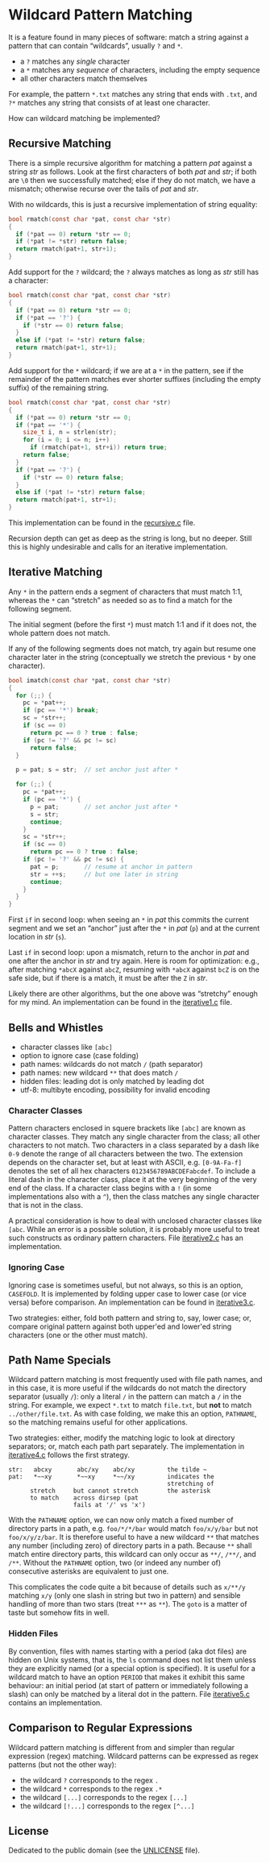 # Wildcard Pattern Matching

It is a feature found in many pieces of software:
match a string against a pattern that can contain
“wildcards”, usually `?` and `*`.

- a `?` matches any *single* character
- a `*` matches any *sequence* of characters,
  including the empty sequence
- all other characters match themselves

For example, the pattern `*.txt` matches any string that
ends with `.txt`, and `?*` matches any string that consists
of at least one character.

How can wildcard matching be implemented?

## Recursive Matching

There is a simple recursive algorithm for matching
a pattern *pat* against a string *str* as follows.
Look at the first characters of both *pat* and *str*;
if both are `\0` then we successfully matched; else
if they do not match, we have a mismatch; otherwise
recurse over the tails of *pat* and *str*.

With no wildcards, this is just a recursive
implementation of string equality:

```C
bool rmatch(const char *pat, const char *str)
{
  if (*pat == 0) return *str == 0;
  if (*pat != *str) return false;
  return rmatch(pat+1, str+1);
}
```

Add support for the `?` wildcard; the `?` always
matches as long as *str* still has a character:

```C
bool rmatch(const char *pat, const char *str)
{
  if (*pat == 0) return *str == 0;
  if (*pat == '?') {
    if (*str == 0) return false;
  }
  else if (*pat != *str) return false;
  return rmatch(pat+1, str+1);
}
```

Add support for the `*` wildcard; if we are at a `*`
in the pattern, see if the remainder of the pattern
matches ever shorter suffixes (including the empty
suffix) of the remaining string.

```C
bool rmatch(const char *pat, const char *str)
{
  if (*pat == 0) return *str == 0;
  if (*pat == '*') {
    size_t i, n = strlen(str);
    for (i = 0; i <= n; i++)
      if (rmatch(pat+1, str+i)) return true;
    return false;
  }
  if (*pat == '?') {
    if (*str == 0) return false;
  }
  else if (*pat != *str) return false;
  return rmatch(pat+1, str+1);
}
```

This implementation can be found in the
[recursive.c](./recursive.c) file.

Recursion depth can get as deep as the string is long,
but no deeper. Still this is highly undesirable and
calls for an iterative implementation.

## Iterative Matching

Any `*` in the pattern ends a segment of characters that
must match 1:1, whereas the `*` can “stretch” as needed
so as to find a match for the following segment.

The initial segment (before the first `*`) must match 1:1
and if it does not, the whole pattern does not match.

If any of the following segments does not match, try
again but resume one character later in the string
(conceptually we stretch the previous `*` by one character).

```C
bool imatch(const char *pat, const char *str)
{
  for (;;) {
    pc = *pat++;
    if (pc == '*') break;
    sc = *str++;
    if (sc == 0)
      return pc == 0 ? true : false;
    if (pc != '?' && pc != sc)
      return false;
  }

  p = pat; s = str;  // set anchor just after *

  for (;;) {
    pc = *pat++;
    if (pc == '*') {
      p = pat;       // set anchor just after *
      s = str;
      continue;
    }
    sc = *str++;
    if (sc == 0)
      return pc == 0 ? true : false;
    if (pc != '?' && pc != sc) {
      pat = p;       // resume at anchor in pattern
      str = ++s;     // but one later in string
      continue;
    }
  }
}
```

First `if` in second loop: when seeing an `*` in *pat*
this commits the current segment and we set an “anchor”
just after the `*` in *pat* (`p`) and at the current
location in *str* (`s`).

Last `if` in second loop: upon a mismatch, return to
the anchor in *pat* and one after the anchor in *str*
and try again. Here is room for optimization: e.g.,
after matching `*abcX` against `abcZ`, resuming with
`*abcX` against `bcZ` is on the safe side, but if there
is a match, it must be after the `Z` in *str*.

Likely there are other algorithms, but the one above
was “stretchy” enough for my mind. An implementation
can be found in the [iterative1.c](./iterative1.c) file.

## Bells and Whistles

- character classes like `[abc]`
- option to ignore case (case folding)
- path names: wildcards do not match `/` (path separator)
- path names: new wildcard `**` that does match `/`
- hidden files: leading dot is only matched by leading dot
- utf-8: multibyte encoding, possibility for invalid encoding

### Character Classes

Pattern characters enclosed in squere brackets like `[abc]`
are known as character classes. They match any single character
from the class; all other characters to not match.
Two characters in a class separated by a dash like `0-9` denote
the range of all characters between the two. The extension depends
on the character set, but at least with ASCII, e.g. `[0-9A-Fa-f]`
denotes the set of all hex characters `0123456789ABCDEFabcdef`.
To include a literal dash in the character class, place it at
the very beginning of the very end of the class. If a character
class begins with a `!` (in some implementations also with a `^`),
then the class matches any single character that is not in the class.

A practical consideration is how to deal with unclosed character
classes like `[abc`. While an error is a possible solution, it is
probably more useful to treat such constructs as ordinary pattern
characters. File [iterative2.c](./iterative2.c) has an implementation.

### Ignoring Case

Ignoring case is sometimes useful, but not always, so this is an
option, `CASEFOLD`. It is implemented by folding upper case to
lower case (or vice versa) before comparison.
An implementation can be found in [iterative3.c](./iterative3.c).

Two strategies: either, fold both pattern and string to, say,
lower case; or, compare original pattern against both upper'ed
and lower'ed string characters (one or the other must match).

## Path Name Specials

Wildcard pattern matching is most frequently used with file path
names, and in this case, it is more useful if the wildcards do
not match the directory separator (usually `/`): only a literal
`/` in the pattern can match a `/` in the string. For example,
we expect `*.txt` to match `file.txt`, but **not** to match
`../other/file.txt`. As with case folding, we make this an
option, `PATHNAME`, so the matching remains useful for other
applications.

Two strategies: either, modify the matching logic to look at
directory separators; or, match each path part separately.
The implementation in [iterative4.c](./iterative4.c) follows
the first strategy.

```text
str:   abcxy       abc/xy    abc/xy         the tilde ~
pat:   *~~xy       *~~xy     *~~/xy         indicates the
                                            stretching of
      stretch     but cannot stretch        the asterisk
      to match    across dirsep (pat
                  fails at '/' vs 'x')
```

With the `PATHNAME` option, we can now only match a fixed
number of directory parts in a path, e.g. `foo/*/*/bar`
would match `foo/x/y/bar` but not `foo/x/y/z/bar`. It is
therefore useful to have a new wildcard `**` that matches
any number (including zero) of directory parts in a path.
Because `**` shall match entire directory parts, this
wildcard can only occur as `**/`, `/**/`, and `/**`.
Without the `PATHNAME` option, two (or indeed any number
of) consecutive asterisks are equivalent to just one.

This complicates the code quite a bit because of details
such as `x/**/y` matching `x/y` (only one slash in string
but two in pattern) and sensible handling of more than two
stars (treat `***` as `**`).
The `goto` is a matter of taste but somehow fits in well.

### Hidden Files

By convention, files with names starting with a period
(aka dot files) are hidden on Unix systems, that is, the
`ls` command does not list them unless they are explicitly
named (or a special option is specified).
It is useful for a wildcard match to have an option `PERIOD`
that makes it exhibit this same behaviour: an initial period
(at start of pattern or immediately following a slash) can
only be matched by a literal dot in the pattern.
File [iterative5.c](./iterative5.c) contains an implementation.

## Comparison to Regular Expressions

Wildcard pattern matching is different from and simpler
than regular expression (regex) matching. Wildcard patterns
can be expressed as regex patterns (but not the other way):

- the wildcard `?` corresponds to the regex `.`
- the wildcard `*` corresponds to the regex `.*`
- the wildcard `[...]` corresponds to the regex `[...]`
- the wildcard `[!...]` corresponds to the regex `[^...]`

## License

Dedicated to the public domain
(see the [UNLICENSE](./UNLICENSE) file).
